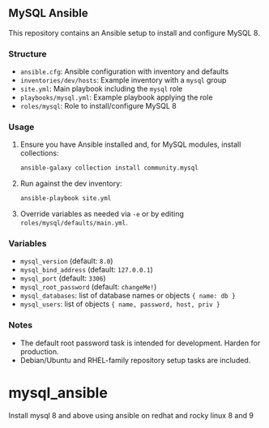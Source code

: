 ## MySQL Ansible

This repository contains an Ansible setup to install and configure MySQL 8.

### Structure

- `ansible.cfg`: Ansible configuration with inventory and defaults
- `inventories/dev/hosts`: Example inventory with a `mysql` group
- `site.yml`: Main playbook including the `mysql` role
- `playbooks/mysql.yml`: Example playbook applying the role
- `roles/mysql`: Role to install/configure MySQL 8

### Usage

1. Ensure you have Ansible installed and, for MySQL modules, install collections:

   ```bash
   ansible-galaxy collection install community.mysql
   ```

2. Run against the dev inventory:

   ```bash
   ansible-playbook site.yml
   ```

3. Override variables as needed via `-e` or by editing `roles/mysql/defaults/main.yml`.

### Variables

- `mysql_version` (default: `8.0`)
- `mysql_bind_address` (default: `127.0.0.1`)
- `mysql_port` (default: `3306`)
- `mysql_root_password` (default: `changeMe!`)
- `mysql_databases`: list of database names or objects `{ name: db }`
- `mysql_users`: list of objects `{ name, password, host, priv }`

### Notes

- The default root password task is intended for development. Harden for production.
- Debian/Ubuntu and RHEL-family repository setup tasks are included.

# mysql_ansible
Install mysql 8 and above using ansible on redhat and rocky linux 8 and 9

